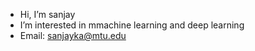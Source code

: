 - Hi, I’m sanjay
- I’m interested in mmachine learning and deep learning
- Email: sanjayka@mtu.edu

<!---
sanjaykatta1/sanjaykatta1 is a ✨ special ✨ repository because its `README.md` (this file) appears on your GitHub profile.
You can click the Preview link to take a look at your changes.
--->
